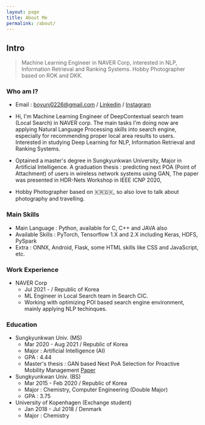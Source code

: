 ```yaml
---
layout: page
title: About Me
permalink: /about/
---
```


## Intro
> Machine Learning Engineer in NAVER Corp, interested in NLP, Information Retrieval and Ranking Systems.
> Hobby Photographer based on ROK and DKK.


### Who am I?
- Email : boyunj0226@gmail.com / [Linkedin](https://www.linkedin.com/in/boyunj0226/) / [Instagram](https://instagram.com/boyunj0226)
- Hi, I'm Machine Learning Engineer of DeepContextual search team (Local Search) in NAVER corp. The main tasks I'm doing now are applying Natural Language Processing skills into search engine, especially for recommending proper local area results to users. Interested in studying Deep Learning for NLP, Information Retrieval and Ranking Systems.

- Optained a master's degree in Sungkyunkwan University, Major in Artificial Intelligence. A graduation thesis : predicting next POA (Point of Attachment) of users in wireless network systems using GAN, The paper was presented in HDR-Nets Workshop in IEEE ICNP 2020,

- Hobby Photographer based on 🇰🇷🇩🇰, so also love to talk about photography and travelling.

### Main Skills
- Main Language : Python, available for C, C++ and JAVA also
- Available Skills : PyTorch, Tensorflow 1.X and 2.X including Keras, HDFS, PySpark
- Extra : ONNX, Android, Flask, some HTML skills like CSS and JavaScript, etc.

### Work Experience
- NAVER Corp
  - Jul 2021 - / Republic of Korea
  - ML Engineer in Local Search team in Search CIC.
  - Working with optimizing POI based search engine environment, mainly applying NLP techinques.

### Education
- Sungkyunkwan Univ. (MS)
  - Mar 2020 - Aug 2021 / Republic of Korea
  - Major : Artificial Intelligence (AI)
  - GPA : 4.44
  - Master's thesis : GAN based Next PoA Selection for Proactive Mobility Management [Paper](https://ieeexplore.ieee.org/abstract/document/9259368)
- Sungkyunkwan Univ. (BS)
  - Mar 2015 - Feb 2020 / Republic of Korea
  - Major : Chemistry, Computer Engineering (Double Major)
  - GPA : 3.75
- University of Kopenhagen (Exchange student)
  - Jan 2018 - Jul 2018 / Denmark
  - Major : Chemistry
